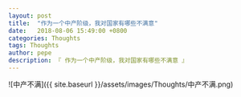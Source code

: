 ```yaml
---
layout: post
title:  "作为一个中产阶级，我对国家有哪些不满意"
date:   2018-08-06 15:49:00 +0800
categories: Thoughts
tags: Thoughts
author: pepe
description: 『 作为一个中产阶级，我对国家有哪些不满意 』
---
```


![中产不满]({{ site.baseurl }}/assets/images/Thoughts/中产不满.png)

 
